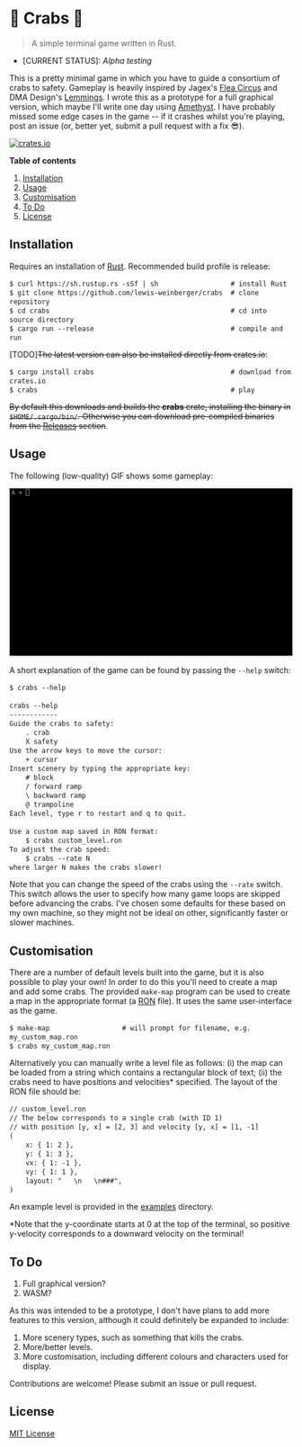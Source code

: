 # :crab:  **Crabs**  :crab: 
>A simple terminal game written in Rust. 

- [CURRENT STATUS]: *Alpha testing*

This is a pretty minimal game in which you have to guide a consortium of crabs to safety. Gameplay is heavily inspired by Jagex's [Flea Circus](https://jagex.fandom.com/wiki/Flea_Circus) and DMA Design's [Lemmings](https://en.wikipedia.org/wiki/Lemmings_(video_game)). I wrote this as a prototype for a full graphical version, which maybe I'll write one day using [Amethyst](https://github.com/amethyst/amethyst). I have probably missed some edge cases in the game -- if it crashes whilst you're playing, post an issue (or, better yet, submit a pull request with a fix :sunglasses:).

[![crates.io](https://img.shields.io/crates/v/crabs)](https://crates.io/crates/crabs)

**Table of contents**
1. [Installation](#installation)
2. [Usage](#usage)
3. [Customisation](#customisation)
4. [To Do](#to-do)
5. [License](#license)

<a name="installation"></a>
## Installation
Requires an installation of [Rust](https://www.rust-lang.org/tools/install). Recommended build profile is release:
    
    $ curl https://sh.rustup.rs -sSf | sh                  # install Rust
    $ git clone https://github.com/lewis-weinberger/crabs  # clone repository
    $ cd crabs                                             # cd into source directory
    $ cargo run --release                                  # compile and run

[TODO]~~The latest version can also be installed directly from crates.io~~:

    $ cargo install crabs                                  # download from crates.io 
    $ crabs                                                # play

~~By default this downloads and builds the **crabs** crate, installing the binary in `$HOME/.cargo/bin/`. Otherwise you can download pre-compiled binaries from the [Releases](https://github.com/lewis-weinberger/crabs/releases) section~~.

<a name="usage"></a>
## Usage

The following (low-quality) GIF shows some gameplay:

![Crabs gameplay](gameplay.gif)

A short explanation of the game can be found by passing the `--help` switch:
```
$ crabs --help

crabs --help
------------
Guide the crabs to safety:
	. crab
	X safety
Use the arrow keys to move the cursor:
	+ cursor
Insert scenery by typing the appropriate key:
	# block
	/ forward ramp
	\ backward ramp
	@ trampoline
Each level, type r to restart and q to quit.	

Use a custom map saved in RON format:
	$ crabs custom_level.ron
To adjust the crab speed:
	$ crabs --rate N
where larger N makes the crabs slower!
```

Note that you can change the speed of the crabs using the `--rate` switch. This switch allows the user to specify how many game loops are skipped before advancing the crabs. I've chosen some defaults for these based on my own machine, so they might not be ideal on other, significantly faster or slower machines.

<a name="customisation"></a>
## Customisation

There are a number of default levels built into the game, but it is also possible to play your own! In order to do this you'll need to create a map and add some crabs. The provided `make-map` program can be used to create a map in the appropriate format (a [RON]() file). It uses the same user-interface as the game.
```
$ make-map                  # will prompt for filename, e.g. my_custom_map.ron
$ crabs my_custom_map.ron
```
Alternatively you can manually write a level file as follows: (i) the map can be loaded from a string which contains a rectangular block of text; (ii) the crabs need to have positions and velocities* specified. The layout of the RON file should be:

```
// custom_level.ron
// The below corresponds to a single crab (with ID 1)
// with position [y, x] = [2, 3] and velocity [y, x] = [1, -1]
(
    x: { 1: 2 },
    y: { 1: 3 },
    vx: { 1: -1 },
    vy: { 1: 1 },
    layout: "   \n   \n###",
)
```

An example level is provided in the [examples](/examples) directory.

*Note that the y-coordinate starts at 0 at the top of the terminal, so positive y-velocity corresponds to a downward velocity on the terminal!

<a name="to-do"></a>
## To Do
1. Full graphical version?
2. WASM?

As this was intended to be a prototype, I don't have plans to add more features to this version, although it could definitely be expanded to include:

1. More scenery types, such as something that kills the crabs.
2. More/better levels.
3. More customisation, including different colours and characters used for display.

Contributions are welcome! Please submit an issue or pull request.

<a name="license"></a>
## License

[MIT License](LICENSE)
